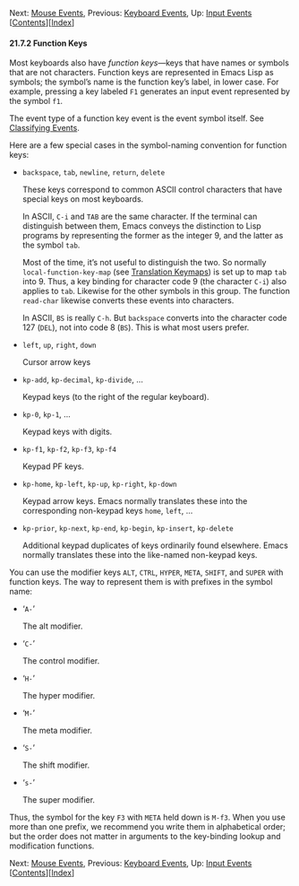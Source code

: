 <!-- This is the GNU Emacs Lisp Reference Manual
corresponding to Emacs version 27.2.

Copyright (C) 1990-1996, 1998-2021 Free Software Foundation,
Inc.

Permission is granted to copy, distribute and/or modify this document
under the terms of the GNU Free Documentation License, Version 1.3 or
any later version published by the Free Software Foundation; with the
Invariant Sections being "GNU General Public License," with the
Front-Cover Texts being "A GNU Manual," and with the Back-Cover
Texts as in (a) below.  A copy of the license is included in the
section entitled "GNU Free Documentation License."

(a) The FSF's Back-Cover Text is: "You have the freedom to copy and
modify this GNU manual.  Buying copies from the FSF supports it in
developing GNU and promoting software freedom." -->

<!-- Created by GNU Texinfo 6.7, http://www.gnu.org/software/texinfo/ -->

Next: [Mouse Events](Mouse-Events.html), Previous: [Keyboard Events](Keyboard-Events.html), Up: [Input Events](Input-Events.html)   \[[Contents](index.html#SEC_Contents "Table of contents")]\[[Index](Index.html "Index")]

#### 21.7.2 Function Keys

Most keyboards also have *function keys*—keys that have names or symbols that are not characters. Function keys are represented in Emacs Lisp as symbols; the symbol’s name is the function key’s label, in lower case. For example, pressing a key labeled `F1` generates an input event represented by the symbol `f1`.

The event type of a function key event is the event symbol itself. See [Classifying Events](Classifying-Events.html).

Here are a few special cases in the symbol-naming convention for function keys:

*   `backspace`, `tab`, `newline`, `return`, `delete`

    These keys correspond to common ASCII control characters that have special keys on most keyboards.

    In ASCII, `C-i` and `TAB` are the same character. If the terminal can distinguish between them, Emacs conveys the distinction to Lisp programs by representing the former as the integer 9, and the latter as the symbol `tab`.

    Most of the time, it’s not useful to distinguish the two. So normally `local-function-key-map` (see [Translation Keymaps](Translation-Keymaps.html)) is set up to map `tab` into 9. Thus, a key binding for character code 9 (the character `C-i`) also applies to `tab`. Likewise for the other symbols in this group. The function `read-char` likewise converts these events into characters.

    In ASCII, `BS` is really `C-h`. But `backspace` converts into the character code 127 (`DEL`), not into code 8 (`BS`). This is what most users prefer.

*   `left`, `up`, `right`, `down`

    Cursor arrow keys

*   `kp-add`, `kp-decimal`, `kp-divide`, …

    Keypad keys (to the right of the regular keyboard).

*   `kp-0`, `kp-1`, …

    Keypad keys with digits.

*   `kp-f1`, `kp-f2`, `kp-f3`, `kp-f4`

    Keypad PF keys.

*   `kp-home`, `kp-left`, `kp-up`, `kp-right`, `kp-down`

    Keypad arrow keys. Emacs normally translates these into the corresponding non-keypad keys `home`, `left`, …

*   `kp-prior`, `kp-next`, `kp-end`, `kp-begin`, `kp-insert`, `kp-delete`

    Additional keypad duplicates of keys ordinarily found elsewhere. Emacs normally translates these into the like-named non-keypad keys.

You can use the modifier keys `ALT`, `CTRL`, `HYPER`, `META`, `SHIFT`, and `SUPER` with function keys. The way to represent them is with prefixes in the symbol name:

*   ‘`A-`’

    The alt modifier.

*   ‘`C-`’

    The control modifier.

*   ‘`H-`’

    The hyper modifier.

*   ‘`M-`’

    The meta modifier.

*   ‘`S-`’

    The shift modifier.

*   ‘`s-`’

    The super modifier.

Thus, the symbol for the key `F3` with `META` held down is `M-f3`. When you use more than one prefix, we recommend you write them in alphabetical order; but the order does not matter in arguments to the key-binding lookup and modification functions.

Next: [Mouse Events](Mouse-Events.html), Previous: [Keyboard Events](Keyboard-Events.html), Up: [Input Events](Input-Events.html)   \[[Contents](index.html#SEC_Contents "Table of contents")]\[[Index](Index.html "Index")]
